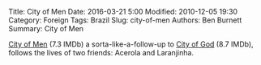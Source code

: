 Title: City of Men
Date: 2016-03-21 5:00
Modified: 2010-12-05 19:30
Category: Foreign
Tags: Brazil
Slug: city-of-men
Authors: Ben Burnett
Summary: City of Men

[City of Men](http://www.imdb.com/title/tt0870090/) (7.3 IMDb) a
sorta-like-a-follow-up to [City of
God](http://www.imdb.com/title/tt0317248/) (8.7 IMDb), follows the
lives of two friends: Acerola and Laranjinha.
